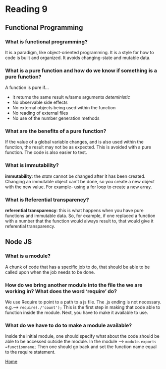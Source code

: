 # Reading 9

## Functional Programming

### What is functional programming?
It is a paradigm, like object-oriented programming. It is a style for how to code is built and organized. It avoids changing-state and mutable data. 

### What is a pure function and how do we know if something is a pure function?
A function is pure if...

- It returns the same result w/same arguments *deteministic*
- No observable side effects
- No external objects being used within the function
- No reading of external files
- No use of the number generation methods

### What are the benefits of a pure function?

If the value of a global variable changes, and is also used within the function, the result may not be as expected. This is avoided with a pure function.
The code is also easier to test. 

### What is immutability?

**immutability**: the *state* cannot be changed after it has been created. Changing an immutable object can't be done, so you create a new object with the new value. For example- using a for loop to create a new array. 

### What is Referential transparency?

**referential transparency**: this is what happens when you have pure functions and immutable data. So, for example, if one replaced a function with a number that the function would always result to, that would give it referential transparency. 

## Node JS 

### What is a module?
A chunk of code that has a specific job to do, that should be able to be called upon when the job needs to be done.

### How do we bring another module into the file the we are working in? What does the word ‘require’ do?

We use Require to point to a path to a js file. The .js ending is not necessary. e.g.--> `require(./'count');` 
This is the first step in making that code able to function inside the module. Next, you have to make it available to use.

### What do we have to do to make a module available?
Inside the initial module, one should specify what about the code should be able to be accessed outside the module. In the module --> `module.exports =functionname;` 
Then one should go back and set the function name equal to the require statement. 

[Home](https://peymade.github.io/reading-notes/)